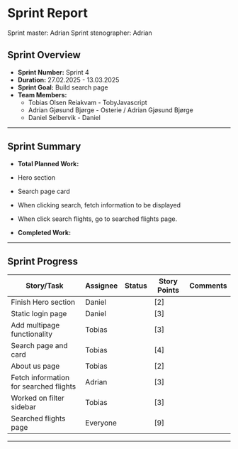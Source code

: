 # **Sprint Report**

Sprint master: Adrian
Sprint stenographer: Adrian

## **Sprint Overview**

- **Sprint Number:** Sprint 4
- **Duration:** 27.02.2025 - 13.03.2025
- **Sprint Goal:** Build search page
- **Team Members:**
  - Tobias Olsen Reiakvam - TobyJavascript
  - Adrian Gjøsund Bjørge - Osterie / Adrian Gjøsund Bjørge
  - Daniel Selbervik - Daniel

---

## **Sprint Summary**

- **Total Planned Work:**
- Hero section
- Search page card
- When clicking search, fetch information to be displayed
- When click search flights, go to searched flights page.

- **Completed Work:**

---

## **Sprint Progress**

| Story/Task                             | Assignee | Status | Story Points | Comments |
| -------------------------------------- | -------- | ------ | ------------ | -------- |
| Finish Hero section                    | Daniel   |        | [2]          |          |
| Static login page                      | Daniel   |        | [3]          |          |
| Add multipage functionality            | Tobias   |        | [3]          |          |
| Search page and card                   | Tobias   |        | [4]          |          |
| About us page                          | Tobias   |        | [2]          |          |
| Fetch information for searched flights | Adrian   |        | [3]          |          |
| Worked on filter sidebar               | Tobias   |        | [3]          |          |
| Searched flights page                  | Everyone |        | [9]          |          |

---
